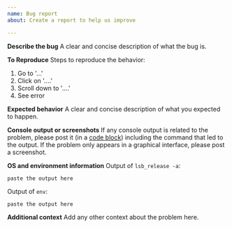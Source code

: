 ```yaml
---
name: Bug report
about: Create a report to help us improve

---
```


**Describe the bug**
A clear and concise description of what the bug is.

**To Reproduce**
Steps to reproduce the behavior:
1. Go to '...'
2. Click on '....'
3. Scroll down to '....'
4. See error

**Expected behavior**
A clear and concise description of what you expected to happen.

**Console output or screenshots**
If any console output is related to the problem, please post it (in a [code
block](https://github.github.com/gfm/#fenced-code-blocks)) including the command
that led to the output.  If the problem only appears in a graphical interface,
please post a screenshot.

**OS and environment information**
Output of `lsb_release -a`:
```
paste the output here
```

Output of `env`:
```
paste the output here
```

**Additional context**
Add any other context about the problem here.
